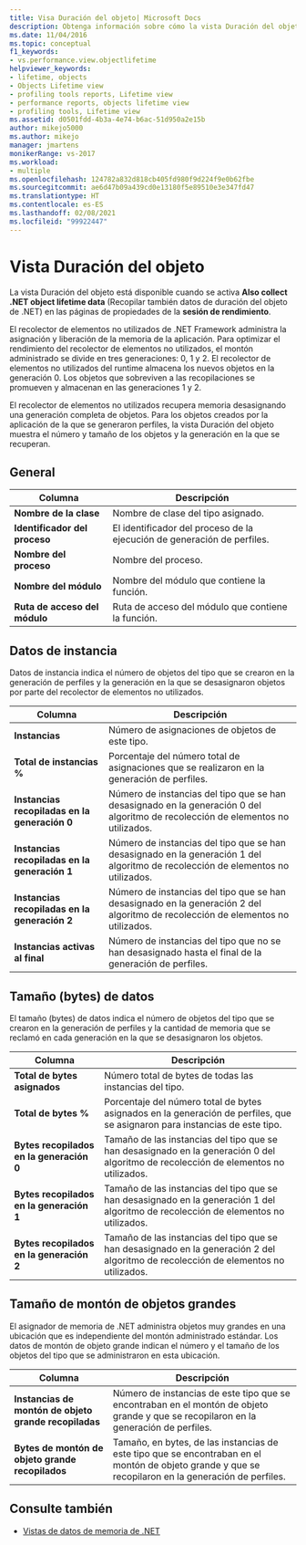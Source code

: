 ```yaml
---
title: Visa Duración del objeto| Microsoft Docs
description: Obtenga información sobre cómo la vista Duración del objeto está disponible cuando se activa la opción "Also collect .NET object lifetime data" (Recopilar también datos de duración del objeto de .NET) en las páginas de propiedades de la sesión de rendimiento.
ms.date: 11/04/2016
ms.topic: conceptual
f1_keywords:
- vs.performance.view.objectlifetime
helpviewer_keywords:
- lifetime, objects
- Objects Lifetime view
- profiling tools reports, Lifetime view
- performance reports, objects lifetime view
- profiling tools, Lifetime view
ms.assetid: d0501fdd-4b3a-4e74-b6ac-51d950a2e15b
author: mikejo5000
ms.author: mikejo
manager: jmartens
monikerRange: vs-2017
ms.workload:
- multiple
ms.openlocfilehash: 124782a832d818cb405fd980f9d224f9e0b62fbe
ms.sourcegitcommit: ae6d47b09a439cd0e13180f5e89510e3e347fd47
ms.translationtype: HT
ms.contentlocale: es-ES
ms.lasthandoff: 02/08/2021
ms.locfileid: "99922447"
---
```

# <a name="object-lifetime-view"></a>Vista Duración del objeto
La vista Duración del objeto está disponible cuando se activa **Also collect .NET object lifetime data** (Recopilar también datos de duración del objeto de .NET) en las páginas de propiedades de la **sesión de rendimiento**.

 El recolector de elementos no utilizados de .NET Framework administra la asignación y liberación de la memoria de la aplicación. Para optimizar el rendimiento del recolector de elementos no utilizados, el montón administrado se divide en tres generaciones: 0, 1 y 2. El recolector de elementos no utilizados del runtime almacena los nuevos objetos en la generación 0. Los objetos que sobreviven a las recopilaciones se promueven y almacenan en las generaciones 1 y 2.

 El recolector de elementos no utilizados recupera memoria desasignando una generación completa de objetos. Para los objetos creados por la aplicación de la que se generaron perfiles, la vista Duración del objeto muestra el número y tamaño de los objetos y la generación en la que se recuperan.

## <a name="general"></a>General

|Columna|Descripción|
|------------|-----------------|
|**Nombre de la clase**|Nombre de clase del tipo asignado.|
|**Identificador del proceso**|El identificador del proceso de la ejecución de generación de perfiles.|
|**Nombre del proceso**|Nombre del proceso.|
|**Nombre del módulo**|Nombre del módulo que contiene la función.|
|**Ruta de acceso del módulo**|Ruta de acceso del módulo que contiene la función.|

## <a name="instance-data"></a>Datos de instancia
 Datos de instancia indica el número de objetos del tipo que se crearon en la generación de perfiles y la generación en la que se desasignaron objetos por parte del recolector de elementos no utilizados.

|Columna|Descripción|
|------------|-----------------|
|**Instancias**|Número de asignaciones de objetos de este tipo.|
|**Total de instancias %**|Porcentaje del número total de asignaciones que se realizaron en la generación de perfiles.|
|**Instancias recopiladas en la generación 0**|Número de instancias del tipo que se han desasignado en la generación 0 del algoritmo de recolección de elementos no utilizados.|
|**Instancias recopiladas en la generación 1**|Número de instancias del tipo que se han desasignado en la generación 1 del algoritmo de recolección de elementos no utilizados.|
|**Instancias recopiladas en la generación 2**|Número de instancias del tipo que se han desasignado en la generación 2 del algoritmo de recolección de elementos no utilizados.|
|**Instancias activas al final**|Número de instancias del tipo que no se han desasignado hasta el final de la generación de perfiles.|

## <a name="size-byte-data"></a>Tamaño (bytes) de datos
 El tamaño (bytes) de datos indica el número de objetos del tipo que se crearon en la generación de perfiles y la cantidad de memoria que se reclamó en cada generación en la que se desasignaron los objetos.

|Columna|Descripción|
|------------|-----------------|
|**Total de bytes asignados**|Número total de bytes de todas las instancias del tipo.|
|**Total de bytes %**|Porcentaje del número total de bytes asignados en la generación de perfiles, que se asignaron para instancias de este tipo.|
|**Bytes recopilados en la generación 0**|Tamaño de las instancias del tipo que se han desasignado en la generación 0 del algoritmo de recolección de elementos no utilizados.|
|**Bytes recopilados en la generación 1**|Tamaño de las instancias del tipo que se han desasignado en la generación 1 del algoritmo de recolección de elementos no utilizados.|
|**Bytes recopilados en la generación 2**|Tamaño de las instancias del tipo que se han desasignado en la generación 2 del algoritmo de recolección de elementos no utilizados.|

## <a name="large-object-heap-data"></a>Tamaño de montón de objetos grandes
 El asignador de memoria de .NET administra objetos muy grandes en una ubicación que es independiente del montón administrado estándar. Los datos de montón de objeto grande indican el número y el tamaño de los objetos del tipo que se administraron en esta ubicación.

|Columna|Descripción|
|------------|-----------------|
|**Instancias de montón de objeto grande recopiladas**|Número de instancias de este tipo que se encontraban en el montón de objeto grande y que se recopilaron en la generación de perfiles.|
|**Bytes de montón de objeto grande recopilados**|Tamaño, en bytes, de las instancias de este tipo que se encontraban en el montón de objeto grande y que se recopilaron en la generación de perfiles.|

## <a name="see-also"></a>Consulte también
- [Vistas de datos de memoria de .NET](../profiling/dotnet-memory-data-views.md)
